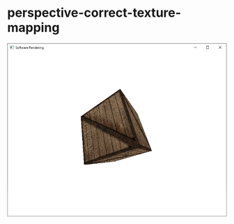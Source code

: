 # perspective-correct-texture-mapping

<img src="https://github.com/ed-kurlyak/perspective-correct-texture-mapping/blob/main/pics/perspective-correct-texture-mapping.png">
